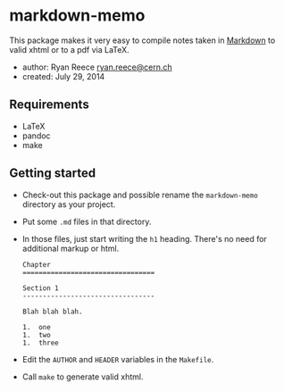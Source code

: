 markdown-memo
=============

This package makes it very easy to compile notes taken in
[Markdown](http://daringfireball.net/projects/markdown/)
to valid xhtml or to a pdf via LaTeX.

-   author:  Ryan Reece <ryan.reece@cern.ch>
-   created: July 29, 2014


Requirements
----------------------------------

-   LaTeX
-   pandoc
-   make



Getting started
----------------------------------

-   Check-out this package and possible rename the `markdown-memo`
    directory as your project.
-   Put some `.md` files in that directory.
-   In those files, just start writing the `h1` heading.
    There's no need for additional markup or html.

        Chapter
        =================================

        Section 1
        ---------------------------------

        Blah blah blah.

        1.  one
        1.  two
        1.  three

-   Edit the `AUTHOR` and `HEADER` variables in the `Makefile`.
-   Call `make` to generate valid xhtml.

